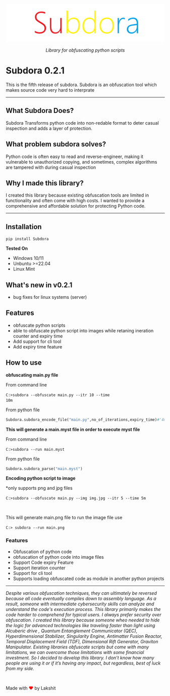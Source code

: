 ![subdora logo](https://raw.githubusercontent.com/Lakshit-Karsoliya/Subdora/main/assets/subdora.png "subdora logo")
<div align="center"><i>Library for obfuscating python scripts</i></div>
<h1>Subdora 0.2.1</h1>

<p>This is the fifth release of subdora. Subdora is an obfuscation tool which makes source code very hard to interprate</p>
<hr>
<h2>What Subdora Does?</h2>
<p>Subdora Transforms python code into non-redable format to deter casual inspection and adds a layer of protection.</p>

<h2>What problem subdora solves?</h2>
<p>Python code is often easy to read and reverse-engineer, making it vulnerable to unauthorized copying, and sometimes, complex algorithms are tampered with during casual inspection</p>

<h2>Why I made this library?</h2>
<p>I created this library because existing obfuscation tools are limited in functionality and often come with high costs. I wanted to provide a comprehensive and affordable solution for protecting Python code.</p>

<hr>
<h2>Installation</h2>

```
pip install Subdora
```

<strong>Tested On</strong>
* Windows 10/11 
* Unbuntu >=22.04 
* Linux Mint 

<h2>What's new in v0.2.1</h2>

* bug fixes for linux systems (server)

<h2>Features</h2>

* obfuscate python scripts
* able to obfuscate python script into images while retaning ineration counter and expiry time 
* Add support for cli tool 
* Add expiry time feature

<h2>How to use</h2>

<p><b>obfuscating main.py file</b> </p>

<p>From command line</p>

<code>C:\>subdora --obfuscate main.py --itr 10 --time 10m</code>

<p>From python file </p>

```py
Subdora.subdora_encode_file("main.py",no_of_iterations,expiry_time)#'4m 4h etc'
```

<p><b>This will generate a main.myst file in order to execute myst file</b></p>

<p>From command line</p>

<code>C:\>subdora --run main.myst</code>

<p>From python file</p>

```py
Subdora.subdora_parse("main.myst")
```

<p><b>Encoding python script to image</b></p>
<p>*only supports png and jpg files</p>
<code>C:>subdora --obfuscate main.py --img img.jpg --itr 5 --time 5m</code>

<br><p>This will generate main.png file to run the image file use</p>

<code>C:> subdora --run main.png</code>

<h3>


<h3>Features</h3>

* Obfuscation of python code
* obfuscation of python code into image files
* Support Code expiry Feature
* Support iteration counter
* Support for cli tool
* Supports loading obfuscated code as module in another python projects

<hr>

<i>
<p>Despite various obfuscation techniques, they can ultimately be reversed because all code eventually compiles down to assembly language. As a result, someone with intermediate cybersecurity skills can analyze and understand the code's execution process. This library primarily makes the code harder to comprehend for typical users. I always prefer security over obfuscation. I created this library because someone wheo needed to hide the logic for advanced technologies like traveling faster than light using Alcuberic drive , Quantum Entanglement Communicator (QEC), Hyperdimensional Stabilizer, Singularity Engine, Antimatter Fusion Reactor, Temporal Displacement Field (TDF), Dimensional Rift Generator, Graviton Manipulator. Existing libraries obfuscate scripts but come with many limitations, we can overcome those limitations with some financial investment. So I decided to develop this library. I don’t know how many people are using it or if it’s having any impact, but regardless, best of luck from my side.</p>
</i><br>
  <p>Made with <span style="color: red;">&#10084;</span> by Lakshit</p>



